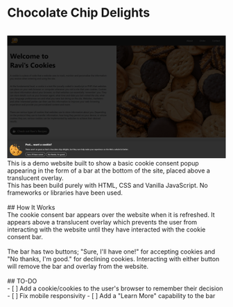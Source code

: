 # Chocolate Chip Delights
<br>
<img src="img/screenshot.png">
<br>
This is a demo website built to show a basic cookie consent popup appearing in the form of a bar at the bottom of the site, placed above a translucent overlay.
<br>
This has been build purely with HTML, CSS and Vanilla JavaScript. No frameworks or libraries have been used.
<br><br>
## How It Works
<br>
The cookie consent bar appears over the website when it is refreshed. It appears above a translucent overlay which prevents the user from interacting with the website until they have interacted with the cookie consent bar.
<br><br>
The bar has two buttons; "Sure, I'll have one!" for accepting cookies and "No thanks, I'm good." for declining cookies. Interacting with either button will remove the bar and overlay from the website.
<br><br>
## TO-DO
<br>
- [ ] Add a cookie/cookies to the user's browser to remember their decision
- [ ] Fix mobile responsivity
- [ ] Add a "Learn More" capability to the bar
